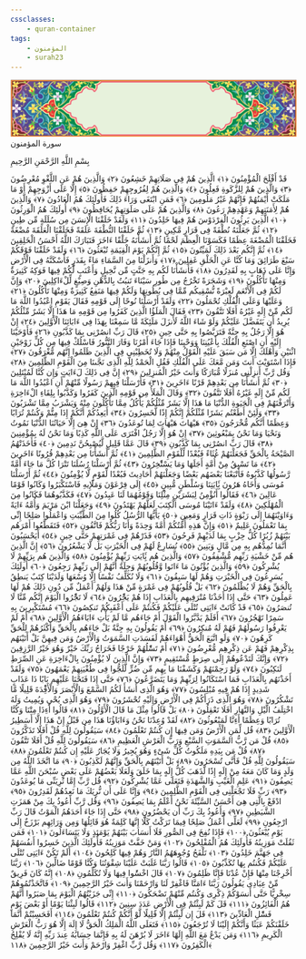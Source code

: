 ```yaml
---
cssclasses:
    - quran-container
tags:
    - المؤمنون
    - surah23
---
```

<div class="quran-container">
<span class="second-border"></span>
<span class="border"></span>
<div class="head-container">
<img src="https://raw.githubusercontent.com/LORDyyyyy/obsidian-the_quran_vault/main/src/webview/surah_head.png" height=100>
<div class="surah-name">
<span class="surah-name-fnt">سورة المؤمنون</span>
</div>
</div>
<div class="quran-content">
<div class="name-of-god"> <p> بِسْمِ اللَّهِ الرَّحْمَنِ الرَّحِيمِ </p></div>
<p>
<span class="sign" id="f1">قَدْ أَفْلَحَ الْمُؤْمِنُونَ <span>﴿</span>١<span>﴾</span></span>
<span class="sign" id="f2">الَّذِينَ هُمْ فِى صَلَاتِهِمْ خَشِعُونَ <span>﴿</span>٢<span>﴾</span></span>
<span class="sign" id="f3">وَالَّذِينَ هُمْ عَنِ اللَّغْوِ مُعْرِضُونَ <span>﴿</span>٣<span>﴾</span></span>
<span class="sign" id="f4">وَالَّذِينَ هُمْ لِلزَّكَوةِ فَعِلُونَ <span>﴿</span>٤<span>﴾</span></span>
<span class="sign" id="f5">وَالَّذِينَ هُمْ لِفُرُوجِهِمْ حَفِظُونَ <span>﴿</span>٥<span>﴾</span></span>
<span class="sign" id="f6">إِلَّا عَلَى أَزْوَجِهِمْ أَوْ مَا مَلَكَتْ أَيْمَنُهُمْ فَإِنَّهُمْ غَيْرُ مَلُومِينَ <span>﴿</span>٦<span>﴾</span></span>
<span class="sign" id="f7">فَمَنِ ابْتَغَى وَرَاءَ ذَلِكَ فَأُولَئِكَ هُمُ الْعَادُونَ <span>﴿</span>٧<span>﴾</span></span>
<span class="sign" id="f8">وَالَّذِينَ هُمْ لِأَمَنَتِهِمْ وَعَهْدِهِمْ رَعُونَ <span>﴿</span>٨<span>﴾</span></span>
<span class="sign" id="f9">وَالَّذِينَ هُمْ عَلَى صَلَوَتِهِمْ يُحَافِظُونَ <span>﴿</span>٩<span>﴾</span></span>
<span class="sign" id="f10">أُولَئِكَ هُمُ الْوَرِثُونَ <span>﴿</span>١۰<span>﴾</span></span>
<span class="sign" id="f11">الَّذِينَ يَرِثُونَ الْفِرْدَوْسَ هُمْ فِيهَا خَلِدُونَ <span>﴿</span>١١<span>﴾</span></span>
<span class="sign" id="f12">وَلَقَدْ خَلَقْنَا الْإِنسَنَ مِن سُلَلَةٍ مِّن طِينٍ <span>﴿</span>١٢<span>﴾</span></span>
<span class="sign" id="f13">ثُمَّ جَعَلْنَهُ نُطْفَةً فِى قَرَارٍ مَّكِينٍ <span>﴿</span>١٣<span>﴾</span></span>
<span class="sign" id="f14">ثُمَّ خَلَقْنَا النُّطْفَةَ عَلَقَةً فَخَلَقْنَا الْعَلَقَةَ مُضْغَةً فَخَلَقْنَا الْمُضْغَةَ عِظَمًا فَكَسَوْنَا الْعِظَمَ لَحْمًا ثُمَّ أَنشَأْنَهُ خَلْقًا ءَاخَرَ فَتَبَارَكَ اللَّهُ أَحْسَنُ الْخَلِقِينَ <span>﴿</span>١٤<span>﴾</span></span>
<span class="sign" id="f15">ثُمَّ إِنَّكُم بَعْدَ ذَلِكَ لَمَيِّتُونَ <span>﴿</span>١٥<span>﴾</span></span>
<span class="sign" id="f16">ثُمَّ إِنَّكُمْ يَوْمَ الْقِيَمَةِ تُبْعَثُونَ <span>﴿</span>١٦<span>﴾</span></span>
<span class="sign" id="f17">وَلَقَدْ خَلَقْنَا فَوْقَكُمْ سَبْعَ طَرَائِقَ وَمَا كُنَّا عَنِ الْخَلْقِ غَفِلِينَ <span>﴿</span>١٧<span>﴾</span></span>
<span class="sign" id="f18">وَأَنزَلْنَا مِنَ السَّمَاءِ مَاءً بِقَدَرٍ فَأَسْكَنَّهُ فِى الْأَرْضِ وَإِنَّا عَلَى ذَهَابٍ بِهِ لَقَدِرُونَ <span>﴿</span>١٨<span>﴾</span></span>
<span class="sign" id="f19">فَأَنشَأْنَا لَكُم بِهِ جَنَّتٍ مِّن نَّخِيلٍ وَأَعْنَبٍ لَّكُمْ فِيهَا فَوَكِهُ كَثِيرَةٌ وَمِنْهَا تَأْكُلُونَ <span>﴿</span>١٩<span>﴾</span></span>
<span class="sign" id="f20">وَشَجَرَةً تَخْرُجُ مِن طُورِ سَيْنَاءَ تَنبُتُ بِالدُّهْنِ وَصِبْغٍ لِّلْءَاكِلِينَ <span>﴿</span>٢۰<span>﴾</span></span>
<span class="sign" id="f21">وَإِنَّ لَكُمْ فِى الْأَنْعَمِ لَعِبْرَةً نُّسْقِيكُم مِّمَّا فِى بُطُونِهَا وَلَكُمْ فِيهَا مَنَفِعُ كَثِيرَةٌ وَمِنْهَا تَأْكُلُونَ <span>﴿</span>٢١<span>﴾</span></span>
<span class="sign" id="f22">وَعَلَيْهَا وَعَلَى الْفُلْكِ تُحْمَلُونَ <span>﴿</span>٢٢<span>﴾</span></span>
<span class="sign" id="f23">وَلَقَدْ أَرْسَلْنَا نُوحًا إِلَى قَوْمِهِ فَقَالَ يَقَوْمِ اعْبُدُوا اللَّهَ مَا لَكُم مِّنْ إِلَهٍ غَيْرُهُ أَفَلَا تَتَّقُونَ <span>﴿</span>٢٣<span>﴾</span></span>
<span class="sign" id="f24">فَقَالَ الْمَلَؤُا الَّذِينَ كَفَرُوا مِن قَوْمِهِ مَا هَذَا إِلَّا بَشَرٌ مِّثْلُكُمْ يُرِيدُ أَن يَتَفَضَّلَ عَلَيْكُمْ وَلَوْ شَاءَ اللَّهُ لَأَنزَلَ مَلَئِكَةً مَّا سَمِعْنَا بِهَذَا فِى ءَابَائِنَا الْأَوَّلِينَ <span>﴿</span>٢٤<span>﴾</span></span>
<span class="sign" id="f25">إِنْ هُوَ إِلَّا رَجُلٌ بِهِ جِنَّةٌ فَتَرَبَّصُوا بِهِ حَتَّى حِينٍ <span>﴿</span>٢٥<span>﴾</span></span>
<span class="sign" id="f26">قَالَ رَبِّ انصُرْنِى بِمَا كَذَّبُونِ <span>﴿</span>٢٦<span>﴾</span></span>
<span class="sign" id="f27">فَأَوْحَيْنَا إِلَيْهِ أَنِ اصْنَعِ الْفُلْكَ بِأَعْيُنِنَا وَوَحْيِنَا فَإِذَا جَاءَ أَمْرُنَا وَفَارَ التَّنُّورُ فَاسْلُكْ فِيهَا مِن كُلٍّ زَوْجَيْنِ اثْنَيْنِ وَأَهْلَكَ إِلَّا مَن سَبَقَ عَلَيْهِ الْقَوْلُ مِنْهُمْ وَلَا تُخَطِبْنِى فِى الَّذِينَ ظَلَمُوا إِنَّهُم مُّغْرَقُونَ <span>﴿</span>٢٧<span>﴾</span></span>
<span class="sign" id="f28">فَإِذَا اسْتَوَيْتَ أَنتَ وَمَن مَّعَكَ عَلَى الْفُلْكِ فَقُلِ الْحَمْدُ لِلَّهِ الَّذِى نَجَّىنَا مِنَ الْقَوْمِ الظَّلِمِينَ <span>﴿</span>٢٨<span>﴾</span></span>
<span class="sign" id="f29">وَقُل رَّبِّ أَنزِلْنِى مُنزَلًا مُّبَارَكًا وَأَنتَ خَيْرُ الْمُنزِلِينَ <span>﴿</span>٢٩<span>﴾</span></span>
<span class="sign" id="f30">إِنَّ فِى ذَلِكَ لَءَايَتٍ وَإِن كُنَّا لَمُبْتَلِينَ <span>﴿</span>٣۰<span>﴾</span></span>
<span class="sign" id="f31">ثُمَّ أَنشَأْنَا مِن بَعْدِهِمْ قَرْنًا ءَاخَرِينَ <span>﴿</span>٣١<span>﴾</span></span>
<span class="sign" id="f32">فَأَرْسَلْنَا فِيهِمْ رَسُولًا مِّنْهُمْ أَنِ اعْبُدُوا اللَّهَ مَا لَكُم مِّنْ إِلَهٍ غَيْرُهُ أَفَلَا تَتَّقُونَ <span>﴿</span>٣٢<span>﴾</span></span>
<span class="sign" id="f33">وَقَالَ الْمَلَأُ مِن قَوْمِهِ الَّذِينَ كَفَرُوا وَكَذَّبُوا بِلِقَاءِ الْءَاخِرَةِ وَأَتْرَفْنَهُمْ فِى الْحَيَوةِ الدُّنْيَا مَا هَذَا إِلَّا بَشَرٌ مِّثْلُكُمْ يَأْكُلُ مِمَّا تَأْكُلُونَ مِنْهُ وَيَشْرَبُ مِمَّا تَشْرَبُونَ <span>﴿</span>٣٣<span>﴾</span></span>
<span class="sign" id="f34">وَلَئِنْ أَطَعْتُم بَشَرًا مِّثْلَكُمْ إِنَّكُمْ إِذًا لَّخَسِرُونَ <span>﴿</span>٣٤<span>﴾</span></span>
<span class="sign" id="f35">أَيَعِدُكُمْ أَنَّكُمْ إِذَا مِتُّمْ وَكُنتُمْ تُرَابًا وَعِظَمًا أَنَّكُم مُّخْرَجُونَ <span>﴿</span>٣٥<span>﴾</span></span>
<span class="sign" id="f36">هَيْهَاتَ هَيْهَاتَ لِمَا تُوعَدُونَ <span>﴿</span>٣٦<span>﴾</span></span>
<span class="sign" id="f37">إِنْ هِىَ إِلَّا حَيَاتُنَا الدُّنْيَا نَمُوتُ وَنَحْيَا وَمَا نَحْنُ بِمَبْعُوثِينَ <span>﴿</span>٣٧<span>﴾</span></span>
<span class="sign" id="f38">إِنْ هُوَ إِلَّا رَجُلٌ افْتَرَى عَلَى اللَّهِ كَذِبًا وَمَا نَحْنُ لَهُ بِمُؤْمِنِينَ <span>﴿</span>٣٨<span>﴾</span></span>
<span class="sign" id="f39">قَالَ رَبِّ انصُرْنِى بِمَا كَذَّبُونِ <span>﴿</span>٣٩<span>﴾</span></span>
<span class="sign" id="f40">قَالَ عَمَّا قَلِيلٍ لَّيُصْبِحُنَّ نَدِمِينَ <span>﴿</span>٤۰<span>﴾</span></span>
<span class="sign" id="f41">فَأَخَذَتْهُمُ الصَّيْحَةُ بِالْحَقِّ فَجَعَلْنَهُمْ غُثَاءً فَبُعْدًا لِّلْقَوْمِ الظَّلِمِينَ <span>﴿</span>٤١<span>﴾</span></span>
<span class="sign" id="f42">ثُمَّ أَنشَأْنَا مِن بَعْدِهِمْ قُرُونًا ءَاخَرِينَ <span>﴿</span>٤٢<span>﴾</span></span>
<span class="sign" id="f43">مَا تَسْبِقُ مِنْ أُمَّةٍ أَجَلَهَا وَمَا يَسْتَْٔخِرُونَ <span>﴿</span>٤٣<span>﴾</span></span>
<span class="sign" id="f44">ثُمَّ أَرْسَلْنَا رُسُلَنَا تَتْرَا كُلَّ مَا جَاءَ أُمَّةً رَّسُولُهَا كَذَّبُوهُ فَأَتْبَعْنَا بَعْضَهُم بَعْضًا وَجَعَلْنَهُمْ أَحَادِيثَ فَبُعْدًا لِّقَوْمٍ لَّا يُؤْمِنُونَ <span>﴿</span>٤٤<span>﴾</span></span>
<span class="sign" id="f45">ثُمَّ أَرْسَلْنَا مُوسَى وَأَخَاهُ هَرُونَ بَِٔايَتِنَا وَسُلْطَنٍ مُّبِينٍ <span>﴿</span>٤٥<span>﴾</span></span>
<span class="sign" id="f46">إِلَى فِرْعَوْنَ وَمَلَإِيهِ فَاسْتَكْبَرُوا وَكَانُوا قَوْمًا عَالِينَ <span>﴿</span>٤٦<span>﴾</span></span>
<span class="sign" id="f47">فَقَالُوا أَنُؤْمِنُ لِبَشَرَيْنِ مِثْلِنَا وَقَوْمُهُمَا لَنَا عَبِدُونَ <span>﴿</span>٤٧<span>﴾</span></span>
<span class="sign" id="f48">فَكَذَّبُوهُمَا فَكَانُوا مِنَ الْمُهْلَكِينَ <span>﴿</span>٤٨<span>﴾</span></span>
<span class="sign" id="f49">وَلَقَدْ ءَاتَيْنَا مُوسَى الْكِتَبَ لَعَلَّهُمْ يَهْتَدُونَ <span>﴿</span>٤٩<span>﴾</span></span>
<span class="sign" id="f50">وَجَعَلْنَا ابْنَ مَرْيَمَ وَأُمَّهُ ءَايَةً وَءَاوَيْنَهُمَا إِلَى رَبْوَةٍ ذَاتِ قَرَارٍ وَمَعِينٍ <span>﴿</span>٥۰<span>﴾</span></span>
<span class="sign" id="f51">يَأَيُّهَا الرُّسُلُ كُلُوا مِنَ الطَّيِّبَتِ وَاعْمَلُوا صَلِحًا إِنِّى بِمَا تَعْمَلُونَ عَلِيمٌ <span>﴿</span>٥١<span>﴾</span></span>
<span class="sign" id="f52">وَإِنَّ هَذِهِ أُمَّتُكُمْ أُمَّةً وَحِدَةً وَأَنَا رَبُّكُمْ فَاتَّقُونِ <span>﴿</span>٥٢<span>﴾</span></span>
<span class="sign" id="f53">فَتَقَطَّعُوا أَمْرَهُم بَيْنَهُمْ زُبُرًا كُلُّ حِزْبٍ بِمَا لَدَيْهِمْ فَرِحُونَ <span>﴿</span>٥٣<span>﴾</span></span>
<span class="sign" id="f54">فَذَرْهُمْ فِى غَمْرَتِهِمْ حَتَّى حِينٍ <span>﴿</span>٥٤<span>﴾</span></span>
<span class="sign" id="f55">أَيَحْسَبُونَ أَنَّمَا نُمِدُّهُم بِهِ مِن مَّالٍ وَبَنِينَ <span>﴿</span>٥٥<span>﴾</span></span>
<span class="sign" id="f56">نُسَارِعُ لَهُمْ فِى الْخَيْرَتِ بَل لَّا يَشْعُرُونَ <span>﴿</span>٥٦<span>﴾</span></span>
<span class="sign" id="f57">إِنَّ الَّذِينَ هُم مِّنْ خَشْيَةِ رَبِّهِم مُّشْفِقُونَ <span>﴿</span>٥٧<span>﴾</span></span>
<span class="sign" id="f58">وَالَّذِينَ هُم بَِٔايَتِ رَبِّهِمْ يُؤْمِنُونَ <span>﴿</span>٥٨<span>﴾</span></span>
<span class="sign" id="f59">وَالَّذِينَ هُم بِرَبِّهِمْ لَا يُشْرِكُونَ <span>﴿</span>٥٩<span>﴾</span></span>
<span class="sign" id="f60">وَالَّذِينَ يُؤْتُونَ مَا ءَاتَوا وَّقُلُوبُهُمْ وَجِلَةٌ أَنَّهُمْ إِلَى رَبِّهِمْ رَجِعُونَ <span>﴿</span>٦۰<span>﴾</span></span>
<span class="sign" id="f61">أُولَئِكَ يُسَرِعُونَ فِى الْخَيْرَتِ وَهُمْ لَهَا سَبِقُونَ <span>﴿</span>٦١<span>﴾</span></span>
<span class="sign" id="f62">وَلَا نُكَلِّفُ نَفْسًا إِلَّا وُسْعَهَا وَلَدَيْنَا كِتَبٌ يَنطِقُ بِالْحَقِّ وَهُمْ لَا يُظْلَمُونَ <span>﴿</span>٦٢<span>﴾</span></span>
<span class="sign" id="f63">بَلْ قُلُوبُهُمْ فِى غَمْرَةٍ مِّنْ هَذَا وَلَهُمْ أَعْمَلٌ مِّن دُونِ ذَلِكَ هُمْ لَهَا عَمِلُونَ <span>﴿</span>٦٣<span>﴾</span></span>
<span class="sign" id="f64">حَتَّى إِذَا أَخَذْنَا مُتْرَفِيهِم بِالْعَذَابِ إِذَا هُمْ يَجَْٔرُونَ <span>﴿</span>٦٤<span>﴾</span></span>
<span class="sign" id="f65">لَا تَجَْٔرُوا الْيَوْمَ إِنَّكُم مِّنَّا لَا تُنصَرُونَ <span>﴿</span>٦٥<span>﴾</span></span>
<span class="sign" id="f66">قَدْ كَانَتْ ءَايَتِى تُتْلَى عَلَيْكُمْ فَكُنتُمْ عَلَى أَعْقَبِكُمْ تَنكِصُونَ <span>﴿</span>٦٦<span>﴾</span></span>
<span class="sign" id="f67">مُسْتَكْبِرِينَ بِهِ سَمِرًا تَهْجُرُونَ <span>﴿</span>٦٧<span>﴾</span></span>
<span class="sign" id="f68">أَفَلَمْ يَدَّبَّرُوا الْقَوْلَ أَمْ جَاءَهُم مَّا لَمْ يَأْتِ ءَابَاءَهُمُ الْأَوَّلِينَ <span>﴿</span>٦٨<span>﴾</span></span>
<span class="sign" id="f69">أَمْ لَمْ يَعْرِفُوا رَسُولَهُمْ فَهُمْ لَهُ مُنكِرُونَ <span>﴿</span>٦٩<span>﴾</span></span>
<span class="sign" id="f70">أَمْ يَقُولُونَ بِهِ جِنَّةٌ بَلْ جَاءَهُم بِالْحَقِّ وَأَكْثَرُهُمْ لِلْحَقِّ كَرِهُونَ <span>﴿</span>٧۰<span>﴾</span></span>
<span class="sign" id="f71">وَلَوِ اتَّبَعَ الْحَقُّ أَهْوَاءَهُمْ لَفَسَدَتِ السَّمَوَتُ وَالْأَرْضُ وَمَن فِيهِنَّ بَلْ أَتَيْنَهُم بِذِكْرِهِمْ فَهُمْ عَن ذِكْرِهِم مُّعْرِضُونَ <span>﴿</span>٧١<span>﴾</span></span>
<span class="sign" id="f72">أَمْ تَسَْٔلُهُمْ خَرْجًا فَخَرَاجُ رَبِّكَ خَيْرٌ وَهُوَ خَيْرُ الرَّزِقِينَ <span>﴿</span>٧٢<span>﴾</span></span>
<span class="sign" id="f73">وَإِنَّكَ لَتَدْعُوهُمْ إِلَى صِرَطٍ مُّسْتَقِيمٍ <span>﴿</span>٧٣<span>﴾</span></span>
<span class="sign" id="f74">وَإِنَّ الَّذِينَ لَا يُؤْمِنُونَ بِالْءَاخِرَةِ عَنِ الصِّرَطِ لَنَكِبُونَ <span>﴿</span>٧٤<span>﴾</span></span>
<span class="sign" id="f75">وَلَوْ رَحِمْنَهُمْ وَكَشَفْنَا مَا بِهِم مِّن ضُرٍّ لَّلَجُّوا فِى طُغْيَنِهِمْ يَعْمَهُونَ <span>﴿</span>٧٥<span>﴾</span></span>
<span class="sign" id="f76">وَلَقَدْ أَخَذْنَهُم بِالْعَذَابِ فَمَا اسْتَكَانُوا لِرَبِّهِمْ وَمَا يَتَضَرَّعُونَ <span>﴿</span>٧٦<span>﴾</span></span>
<span class="sign" id="f77">حَتَّى إِذَا فَتَحْنَا عَلَيْهِم بَابًا ذَا عَذَابٍ شَدِيدٍ إِذَا هُمْ فِيهِ مُبْلِسُونَ <span>﴿</span>٧٧<span>﴾</span></span>
<span class="sign" id="f78">وَهُوَ الَّذِى أَنشَأَ لَكُمُ السَّمْعَ وَالْأَبْصَرَ وَالْأَفِْٔدَةَ قَلِيلًا مَّا تَشْكُرُونَ <span>﴿</span>٧٨<span>﴾</span></span>
<span class="sign" id="f79">وَهُوَ الَّذِى ذَرَأَكُمْ فِى الْأَرْضِ وَإِلَيْهِ تُحْشَرُونَ <span>﴿</span>٧٩<span>﴾</span></span>
<span class="sign" id="f80">وَهُوَ الَّذِى يُحْىِ وَيُمِيتُ وَلَهُ اخْتِلَفُ الَّيْلِ وَالنَّهَارِ أَفَلَا تَعْقِلُونَ <span>﴿</span>٨۰<span>﴾</span></span>
<span class="sign" id="f81">بَلْ قَالُوا مِثْلَ مَا قَالَ الْأَوَّلُونَ <span>﴿</span>٨١<span>﴾</span></span>
<span class="sign" id="f82">قَالُوا أَءِذَا مِتْنَا وَكُنَّا تُرَابًا وَعِظَمًا أَءِنَّا لَمَبْعُوثُونَ <span>﴿</span>٨٢<span>﴾</span></span>
<span class="sign" id="f83">لَقَدْ وُعِدْنَا نَحْنُ وَءَابَاؤُنَا هَذَا مِن قَبْلُ إِنْ هَذَا إِلَّا أَسَطِيرُ الْأَوَّلِينَ <span>﴿</span>٨٣<span>﴾</span></span>
<span class="sign" id="f84">قُل لِّمَنِ الْأَرْضُ وَمَن فِيهَا إِن كُنتُمْ تَعْلَمُونَ <span>﴿</span>٨٤<span>﴾</span></span>
<span class="sign" id="f85">سَيَقُولُونَ لِلَّهِ قُلْ أَفَلَا تَذَكَّرُونَ <span>﴿</span>٨٥<span>﴾</span></span>
<span class="sign" id="f86">قُلْ مَن رَّبُّ السَّمَوَتِ السَّبْعِ وَرَبُّ الْعَرْشِ الْعَظِيمِ <span>﴿</span>٨٦<span>﴾</span></span>
<span class="sign" id="f87">سَيَقُولُونَ لِلَّهِ قُلْ أَفَلَا تَتَّقُونَ <span>﴿</span>٨٧<span>﴾</span></span>
<span class="sign" id="f88">قُلْ مَن بِيَدِهِ مَلَكُوتُ كُلِّ شَىْءٍ وَهُوَ يُجِيرُ وَلَا يُجَارُ عَلَيْهِ إِن كُنتُمْ تَعْلَمُونَ <span>﴿</span>٨٨<span>﴾</span></span>
<span class="sign" id="f89">سَيَقُولُونَ لِلَّهِ قُلْ فَأَنَّى تُسْحَرُونَ <span>﴿</span>٨٩<span>﴾</span></span>
<span class="sign" id="f90">بَلْ أَتَيْنَهُم بِالْحَقِّ وَإِنَّهُمْ لَكَذِبُونَ <span>﴿</span>٩۰<span>﴾</span></span>
<span class="sign" id="f91">مَا اتَّخَذَ اللَّهُ مِن وَلَدٍ وَمَا كَانَ مَعَهُ مِنْ إِلَهٍ إِذًا لَّذَهَبَ كُلُّ إِلَهٍ بِمَا خَلَقَ وَلَعَلَا بَعْضُهُمْ عَلَى بَعْضٍ سُبْحَنَ اللَّهِ عَمَّا يَصِفُونَ <span>﴿</span>٩١<span>﴾</span></span>
<span class="sign" id="f92">عَلِمِ الْغَيْبِ وَالشَّهَدَةِ فَتَعَلَى عَمَّا يُشْرِكُونَ <span>﴿</span>٩٢<span>﴾</span></span>
<span class="sign" id="f93">قُل رَّبِّ إِمَّا تُرِيَنِّى مَا يُوعَدُونَ <span>﴿</span>٩٣<span>﴾</span></span>
<span class="sign" id="f94">رَبِّ فَلَا تَجْعَلْنِى فِى الْقَوْمِ الظَّلِمِينَ <span>﴿</span>٩٤<span>﴾</span></span>
<span class="sign" id="f95">وَإِنَّا عَلَى أَن نُّرِيَكَ مَا نَعِدُهُمْ لَقَدِرُونَ <span>﴿</span>٩٥<span>﴾</span></span>
<span class="sign" id="f96">ادْفَعْ بِالَّتِى هِىَ أَحْسَنُ السَّيِّئَةَ نَحْنُ أَعْلَمُ بِمَا يَصِفُونَ <span>﴿</span>٩٦<span>﴾</span></span>
<span class="sign" id="f97">وَقُل رَّبِّ أَعُوذُ بِكَ مِنْ هَمَزَتِ الشَّيَطِينِ <span>﴿</span>٩٧<span>﴾</span></span>
<span class="sign" id="f98">وَأَعُوذُ بِكَ رَبِّ أَن يَحْضُرُونِ <span>﴿</span>٩٨<span>﴾</span></span>
<span class="sign" id="f99">حَتَّى إِذَا جَاءَ أَحَدَهُمُ الْمَوْتُ قَالَ رَبِّ ارْجِعُونِ <span>﴿</span>٩٩<span>﴾</span></span>
<span class="sign" id="f100">لَعَلِّى أَعْمَلُ صَلِحًا فِيمَا تَرَكْتُ كَلَّا إِنَّهَا كَلِمَةٌ هُوَ قَائِلُهَا وَمِن وَرَائِهِم بَرْزَخٌ إِلَى يَوْمِ يُبْعَثُونَ <span>﴿</span>١۰۰<span>﴾</span></span>
<span class="sign" id="f101">فَإِذَا نُفِخَ فِى الصُّورِ فَلَا أَنسَابَ بَيْنَهُمْ يَوْمَئِذٍ وَلَا يَتَسَاءَلُونَ <span>﴿</span>١۰١<span>﴾</span></span>
<span class="sign" id="f102">فَمَن ثَقُلَتْ مَوَزِينُهُ فَأُولَئِكَ هُمُ الْمُفْلِحُونَ <span>﴿</span>١۰٢<span>﴾</span></span>
<span class="sign" id="f103">وَمَنْ خَفَّتْ مَوَزِينُهُ فَأُولَئِكَ الَّذِينَ خَسِرُوا أَنفُسَهُمْ فِى جَهَنَّمَ خَلِدُونَ <span>﴿</span>١۰٣<span>﴾</span></span>
<span class="sign" id="f104">تَلْفَحُ وُجُوهَهُمُ النَّارُ وَهُمْ فِيهَا كَلِحُونَ <span>﴿</span>١۰٤<span>﴾</span></span>
<span class="sign" id="f105">أَلَمْ تَكُنْ ءَايَتِى تُتْلَى عَلَيْكُمْ فَكُنتُم بِهَا تُكَذِّبُونَ <span>﴿</span>١۰٥<span>﴾</span></span>
<span class="sign" id="f106">قَالُوا رَبَّنَا غَلَبَتْ عَلَيْنَا شِقْوَتُنَا وَكُنَّا قَوْمًا ضَالِّينَ <span>﴿</span>١۰٦<span>﴾</span></span>
<span class="sign" id="f107">رَبَّنَا أَخْرِجْنَا مِنْهَا فَإِنْ عُدْنَا فَإِنَّا ظَلِمُونَ <span>﴿</span>١۰٧<span>﴾</span></span>
<span class="sign" id="f108">قَالَ اخْسَُٔوا فِيهَا وَلَا تُكَلِّمُونِ <span>﴿</span>١۰٨<span>﴾</span></span>
<span class="sign" id="f109">إِنَّهُ كَانَ فَرِيقٌ مِّنْ عِبَادِى يَقُولُونَ رَبَّنَا ءَامَنَّا فَاغْفِرْ لَنَا وَارْحَمْنَا وَأَنتَ خَيْرُ الرَّحِمِينَ <span>﴿</span>١۰٩<span>﴾</span></span>
<span class="sign" id="f110">فَاتَّخَذْتُمُوهُمْ سِخْرِيًّا حَتَّى أَنسَوْكُمْ ذِكْرِى وَكُنتُم مِّنْهُمْ تَضْحَكُونَ <span>﴿</span>١١۰<span>﴾</span></span>
<span class="sign" id="f111">إِنِّى جَزَيْتُهُمُ الْيَوْمَ بِمَا صَبَرُوا أَنَّهُمْ هُمُ الْفَائِزُونَ <span>﴿</span>١١١<span>﴾</span></span>
<span class="sign" id="f112">قَلَ كَمْ لَبِثْتُمْ فِى الْأَرْضِ عَدَدَ سِنِينَ <span>﴿</span>١١٢<span>﴾</span></span>
<span class="sign" id="f113">قَالُوا لَبِثْنَا يَوْمًا أَوْ بَعْضَ يَوْمٍ فَسَْٔلِ الْعَادِّينَ <span>﴿</span>١١٣<span>﴾</span></span>
<span class="sign" id="f114">قَلَ إِن لَّبِثْتُمْ إِلَّا قَلِيلًا لَّوْ أَنَّكُمْ كُنتُمْ تَعْلَمُونَ <span>﴿</span>١١٤<span>﴾</span></span>
<span class="sign" id="f115">أَفَحَسِبْتُمْ أَنَّمَا خَلَقْنَكُمْ عَبَثًا وَأَنَّكُمْ إِلَيْنَا لَا تُرْجَعُونَ <span>﴿</span>١١٥<span>﴾</span></span>
<span class="sign" id="f116">فَتَعَلَى اللَّهُ الْمَلِكُ الْحَقُّ لَا إِلَهَ إِلَّا هُوَ رَبُّ الْعَرْشِ الْكَرِيمِ <span>﴿</span>١١٦<span>﴾</span></span>
<span class="sign" id="f117">وَمَن يَدْعُ مَعَ اللَّهِ إِلَهًا ءَاخَرَ لَا بُرْهَنَ لَهُ بِهِ فَإِنَّمَا حِسَابُهُ عِندَ رَبِّهِ إِنَّهُ لَا يُفْلِحُ الْكَفِرُونَ <span>﴿</span>١١٧<span>﴾</span></span>
<span class="sign" id="f118">وَقُل رَّبِّ اغْفِرْ وَارْحَمْ وَأَنتَ خَيْرُ الرَّحِمِينَ <span>﴿</span>١١٨<span>﴾</span></span>

</p>
</div>
<span class="border" style="margin-top:25px;"></span>
<span class="second-border-bottom"></span>
</div>
